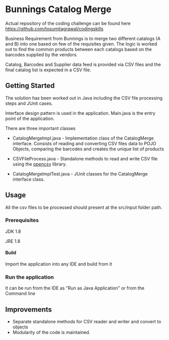 # Bunnings Catalog Merge 

Actual repository of the coding challenge can be found here
https://github.com/tosumitagrawal/codingskills

Business Requirement from Bunnings is to merge two different catalogs (A and B) into one based on few of the requisites given. The logic is worked out to find the common products between each catalogs based on the barcodes supplied by the vendors. 

Catalog, Barcodes and Supplier data feed is provided via CSV files and the final catalog list is expected in a CSV file.

## Getting Started

The solution has been worked out in Java including the CSV file processing steps and JUnit cases.

Interface design pattern is used in the application. Main.java is the  entry point of the application. 

There are three important classes

- CatalogMergeImpl.java  - Implementation class of the CatalogMerge interface. Consists of reading and converting CSV files data to POJO Objects, comparing the barcodes and creates the unique list of products

- CSVFileProcess.java - Standalone methods to read and write CSV file using the [opencsv](http://opencsv.sourceforge.net/) library. 
 
- CatalogMergeImplTest.java - JUnit classes for the CatalogMerge interface class.

## Usage

All the csv files to be processed should present at the src/input folder path.

### Prerequisites

JDK 1.8

JRE 1.8

#### Build

Import the application into any IDE and build from it

### Run the application

It can be run from the IDE as "Run as Java Application" or from the Command line

## Improvements

- Separate standalone methods for CSV reader and writer and convert to objects
- Modularity of the code is maintained.
